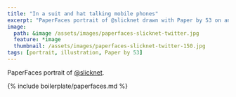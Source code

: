 ```yaml
---
title: "In a suit and hat talking mobile phones"
excerpt: "PaperFaces portrait of @slicknet drawn with Paper by 53 on an iPad."
image: 
  path: &image /assets/images/paperfaces-slicknet-twitter.jpg 
  feature: *image
  thumbnail: /assets/images/paperfaces-slicknet-twitter-150.jpg
tags: [portrait, illustration, Paper by 53]
---
```


PaperFaces portrait of [@slicknet](https://twitter.com/slicknet).

{% include boilerplate/paperfaces.md %}

